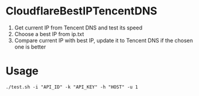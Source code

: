 # CloudflareBestIPTencentDNS
1. Get current IP from Tencent DNS and test its speed
2. Choose a best IP from ip.txt
3. Compare current IP with best IP, update it to Tencent DNS if the chosen one is better

# Usage

```shell
./test.sh -i "API_ID" -k "API_KEY" -h "HOST" -u 1
```
